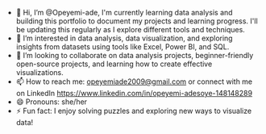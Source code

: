 - 👋 Hi, I’m @Opeyemi-ade, I'm currently learning data analysis and building this portfolio to document my projects and learning progress. I'll be updating this regularly as I explore different tools and techniques.
- 👀 I’m interested in data analysis, data visualization, and exploring insights from datasets using tools like Excel, Power BI, and SQL.
- 💞️ I’m looking to collaborate on data analysis projects, beginner-friendly open-source projects, and learning how to create effective visualizations.
- 📫 How to reach me: opeyemiade2009@gmail.com or connect with me on LinkedIn https://www.linkedin.com/in/opeyemi-adesoye-148148289
- 😄 Pronouns: she/her
- ⚡ Fun fact: I enjoy solving puzzles and exploring new ways to visualize data!


<!---
Opeyemi-ade/Opeyemi-ade is a ✨ special ✨ repository because its `README.md` (this file) appears on your GitHub profile.
You can click the Preview link to take a look at your changes.
--->
